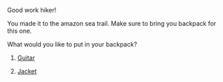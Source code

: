 Good work hiker!

You made it to the amazon sea trail. Make sure to bring you backpack for this one. 

What would you like to put in your backpack?

1. [Guitar](../guitar/guitar.md)

2. [Jacket](../jacket/ad.md)